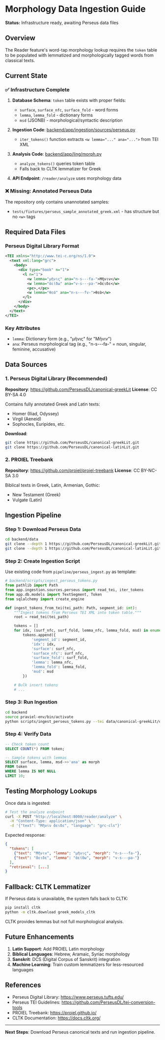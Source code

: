 # Morphology Data Ingestion Guide

**Status:** Infrastructure ready, awaiting Perseus data files

## Overview

The Reader feature's word-tap morphology lookup requires the `token` table to be populated with lemmatized and morphologically tagged words from classical texts.

## Current State

### ✅ Infrastructure Complete

1. **Database Schema**: `token` table exists with proper fields:
   - `surface`, `surface_nfc`, `surface_fold` - word forms
   - `lemma`, `lemma_fold` - dictionary forms
   - `msd` (JSONB) - morphological/syntactic description

2. **Ingestion Code**: [backend/app/ingestion/sources/perseus.py](../backend/app/ingestion/sources/perseus.py)
   - `iter_tokens()` function extracts `<w lemma="..." ana="...">` from TEI XML

3. **Analysis Code**: [backend/app/ling/morph.py](../backend/app/ling/morph.py)
   - `analyze_tokens()` queries token table
   - Falls back to CLTK lemmatizer for Greek

4. **API Endpoint**: `/reader/analyze` uses morphology data

### ❌ Missing: Annotated Perseus Data

The repository only contains unannotated samples:
- `tests/fixtures/perseus_sample_annotated_greek.xml` - has structure but no `<w>` tags

## Required Data Files

### Perseus Digital Library Format

```xml
<TEI xmlns="http://www.tei-c.org/ns/1.0">
  <text xml:lang="grc">
    <body>
      <div type="book" n="1">
        <l n="1">
          <w lemma="μῆνις" ana="n-s---fa-">Μῆνιν</w>
          <w lemma="ἀείδω" ana="v-s---pa-">ἄειδε</w>
          <pc>,</pc>
          <w lemma="θεά" ana="n-s---fv-">θεὰ</w>
        </l>
      </div>
    </body>
  </text>
</TEI>
```

### Key Attributes

- `lemma`: Dictionary form (e.g., "μῆνις" for "Μῆνιν")
- `ana`: Perseus morphological tag (e.g., "n-s---fa-" = noun, singular, feminine, accusative)

## Data Sources

### 1. Perseus Digital Library (Recommended)

**Repository**: https://github.com/PerseusDL/canonical-greekLit
**License**: CC BY-SA 4.0

Contains fully annotated Greek and Latin texts:
- Homer (Iliad, Odyssey)
- Virgil (Aeneid)
- Sophocles, Euripides, etc.

**Download**:
```bash
git clone https://github.com/PerseusDL/canonical-greekLit.git
git clone https://github.com/PerseusDL/canonical-latinLit.git
```

### 2. PROIEL Treebank

**Repository**: https://github.com/proiel/proiel-treebank
**License**: CC BY-NC-SA 3.0

Biblical texts in Greek, Latin, Armenian, Gothic:
- New Testament (Greek)
- Vulgate (Latin)

## Ingestion Pipeline

### Step 1: Download Perseus Data

```bash
cd backend/data
git clone --depth 1 https://github.com/PerseusDL/canonical-greekLit.git
git clone --depth 1 https://github.com/PerseusDL/canonical-latinLit.git
```

### Step 2: Create Ingestion Script

Use existing code from `pipeline/perseus_ingest.py` as template:

```python
# backend/scripts/ingest_perseus_tokens.py
from pathlib import Path
from app.ingestion.sources.perseus import read_tei, iter_tokens
from app.db.models import TextSegment, Token
from sqlalchemy import create_engine

def ingest_tokens_from_tei(tei_path: Path, segment_id: int):
    """Ingest tokens from Perseus TEI XML into token table."""
    root = read_tei(tei_path)

    tokens = []
    for idx, (surf_nfc, surf_fold, lemma_nfc, lemma_fold, msd) in enumerate(iter_tokens(root)):
        tokens.append({
            'segment_id': segment_id,
            'idx': idx,
            'surface': surf_nfc,
            'surface_nfc': surf_nfc,
            'surface_fold': surf_fold,
            'lemma': lemma_nfc,
            'lemma_fold': lemma_fold,
            'msd': msd
        })

    # Bulk insert tokens
    # ...
```

### Step 3: Run Ingestion

```bash
cd backend
source praviel-env/bin/activate
python scripts/ingest_perseus_tokens.py --tei data/canonical-greekLit/data/tlg0012/tlg001/*.xml
```

### Step 4: Verify Data

```sql
-- Check token count
SELECT COUNT(*) FROM token;

-- Sample tokens with lemmas
SELECT surface, lemma, msd->>'ana' as morph
FROM token
WHERE lemma IS NOT NULL
LIMIT 10;
```

## Testing Morphology Lookups

Once data is ingested:

```bash
# Test the analyze endpoint
curl -X POST "http://localhost:8000/reader/analyze" \
  -H "Content-Type: application/json" \
  -d '{"text": "Μῆνιν ἄειδε", "language": "grc-cls"}'
```

Expected response:
```json
{
  "tokens": [
    {"text": "Μῆνιν", "lemma": "μῆνις", "morph": "n-s---fa-"},
    {"text": "ἄειδε", "lemma": "ἀείδω", "morph": "v-s---pa-"}
  ],
  "retrieval": [...]
}
```

## Fallback: CLTK Lemmatizer

If Perseus data is unavailable, the system falls back to CLTK:

```bash
pip install cltk
python -m cltk.download greek_models_cltk
```

CLTK provides lemmas but not full morphological analysis.

## Future Enhancements

1. **Latin Support**: Add PROIEL Latin morphology
2. **Biblical Languages**: Hebrew, Aramaic, Syriac morphology
3. **Sanskrit**: DCS (Digital Corpus of Sanskrit) integration
4. **Machine Learning**: Train custom lemmatizers for less-resourced languages

## References

- Perseus Digital Library: https://www.perseus.tufts.edu/
- Perseus TEI Guidelines: https://github.com/PerseusDL/tei-conversion-tools
- PROIEL Treebank: https://proiel.github.io/
- CLTK Documentation: https://docs.cltk.org/

---

**Next Steps**: Download Perseus canonical texts and run ingestion pipeline.
